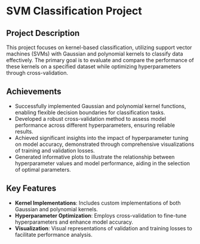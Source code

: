 # SVM Classification Project

## Project Description
This project focuses on kernel-based classification, utilizing support vector machines (SVMs) with Gaussian and polynomial kernels to classify data effectively. The primary goal is to evaluate and compare the performance of these kernels on a specified dataset while optimizing hyperparameters through cross-validation.

## Achievements
- Successfully implemented Gaussian and polynomial kernel functions, enabling flexible decision boundaries for classification tasks.
- Developed a robust cross-validation method to assess model performance across different hyperparameters, ensuring reliable results.
- Achieved significant insights into the impact of hyperparameter tuning on model accuracy, demonstrated through comprehensive visualizations of training and validation losses.
- Generated informative plots to illustrate the relationship between hyperparameter values and model performance, aiding in the selection of optimal parameters.

## Key Features
- **Kernel Implementations**: Includes custom implementations of both Gaussian and polynomial kernels.
- **Hyperparameter Optimization**: Employs cross-validation to fine-tune hyperparameters and enhance model accuracy.
- **Visualization**: Visual representations of validation and training losses to facilitate performance analysis.

